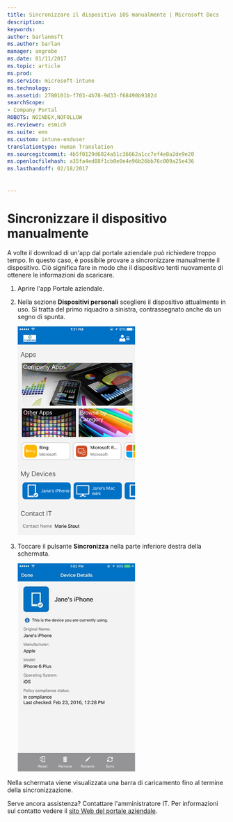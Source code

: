 ```yaml
---
title: Sincronizzare il dispositivo iOS manualmente | Microsoft Docs
description: 
keywords: 
author: barlanmsft
ms.author: barlan
manager: angrobe
ms.date: 01/11/2017
ms.topic: article
ms.prod: 
ms.service: microsoft-intune
ms.technology: 
ms.assetid: 2780101b-f703-4b78-9d33-f68490b9382d
searchScope:
- Company Portal
ROBOTS: NOINDEX,NOFOLLOW
ms.reviewer: esmich
ms.suite: ems
ms.custom: intune-enduser
translationtype: Human Translation
ms.sourcegitcommit: 4b5f0129d6824a51c36662a1cc7ef4e8a2de9e20
ms.openlocfilehash: a35fa4ed88f1cb0e0e4e96b26bb76c009a25e436
ms.lasthandoff: 02/18/2017


---
```



# <a name="sync-your-ios-device-manually"></a>Sincronizzare il dispositivo manualmente

A volte il download di un'app dal portale aziendale può richiedere troppo tempo. In questo caso, è possibile provare a sincronizzare manualmente il dispositivo. Ciò significa fare in modo che il dispositivo tenti nuovamente di ottenere le informazioni da scaricare.

1. Aprire l'app Portale aziendale.

2. Nella sezione **Dispositivi personali** scegliere il dispositivo attualmente in uso. Si tratta del primo riquadro a sinistra, contrassegnato anche da un segno di spunta.

    ![Schermo del dispositivo con la sezione Dispositivi personali](./media/ios-sync-1-comp-portal-apps.png)

3. Toccare il pulsante **Sincronizza** nella parte inferiore destra della schermata.

    ![Dettagli del dispositivo con il pulsante Sincronizza](./media/ios-sync-2-sync-button.png)

Nella schermata viene visualizzata una barra di caricamento fino al termine della sincronizzazione.

Serve ancora assistenza? Contattare l'amministratore IT. Per informazioni sul contatto vedere il [sito Web del portale aziendale](http://portal.manage.microsoft.com).

